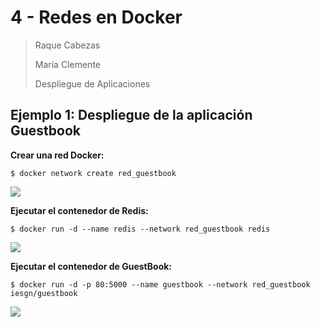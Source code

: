 # 4 - Redes en Docker

> Raque Cabezas
>
> María Clemente
>
> Despliegue de Aplicaciones

## Ejemplo 1: Despliegue de la aplicación Guestbook

**Crear una red Docker:**

`$ docker network create red_guestbook`

![](/home/linux/Escritorio/Maria-Raquel/Docker4/ejemplo1-Maria/img/image-20240209092205101.png)

**Ejecutar el contenedor de Redis:**

`$ docker run -d --name redis --network red_guestbook redis`

![](/home/linux/Escritorio/Maria-Raquel/Docker4/ejemplo1-Maria/img/image-20240209092205101.png)

**Ejecutar el contenedor de GuestBook:**

`$ docker run -d -p 80:5000 --name guestbook --network red_guestbook iesgn/guestbook`

![](/home/linux/Escritorio/Maria-Raquel/Docker4/ejemplo1-Maria/img/image-20240209092621746.png)
